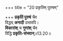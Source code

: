 +++
title = "20 प्रकृतिम् पुरुषम्"

+++
**प्रकृतिं पुरुषं** चैव  
विद्ध्य् **अनादी** उभावपि।  
**विकारांश्** च **गुणांश्** चैव  
विद्धि **प्रकृति-संभवान्**॥13.20॥